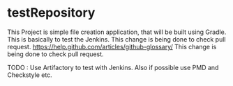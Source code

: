# testRepository


This Project is simple file creation application, that will be built using Gradle.
This is basically to test the Jenkins.
This change is being done to check pull request.
https://help.github.com/articles/github-glossary/
This change is being done to check pull request.

TODO : Use Artifactory to test with Jenkins. Also if possible use PMD and Checkstyle etc.